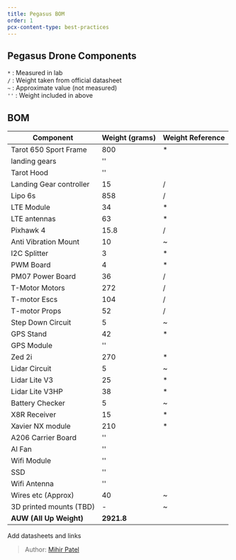 ```yaml
---
title: Pegasus BOM
order: 1
pcx-content-type: best-practices
---
```

## Pegasus Drone Components

<Aside  header="Note">

`*`  : Measured in lab  
`/`  : Weight taken from official datasheet  
`~`  : Approximate value (not measured)  
`''` : Weight included in above  

</Aside>

## BOM

<TableWrap>

| Component               | Weight (grams) | Weight Reference |
|-------------------------|----------------|------------------|
| Tarot 650 Sport Frame   | 800            | *                |
| landing gears           | ''             |                  |
| Tarot Hood              | ''             |                  |
| Landing Gear controller | 15             | /                |
| Lipo 6s                 | 858            | /                |
| LTE Module              | 34             | *                |
| LTE antennas            | 63             | *                |
| Pixhawk 4               | 15.8           | /                |
| Anti Vibration Mount    | 10             | ~                |
| I2C Splitter            | 3              | *                |
| PWM Board               | 4              | *                |
| PM07 Power Board        | 36             | /                |
| T-Motor Motors          | 272            | /                |
| T-motor Escs            | 104            | /                |
| T-motor Props           | 52             | /                |
| Step Down Circuit       | 5              | ~                |
| GPS Stand               | 42             | *                |
| GPS Module              | ''             |                  |
| Zed 2i                  | 270            | *                |
| Lidar Circuit           | 5              | ~                |
| Lidar Lite V3           | 25             | *                |
| Lidar Lite V3HP         | 38             | *                |
| Battery Checker         | 5              | ~                |
| X8R Receiver            | 15             | *                |
| Xavier NX module        | 210            | *                |
| A206 Carrier Board      | ''             |                  |
| Al Fan                  | ''             |                  |
| Wifi Module             | ''             |                  |
| SSD                     | ''             |                  |
| Wifi Antenna            | ''             |                  |
| Wires etc (Approx)      | 40             | ~                |
| 3D printed mounts (TBD) | -              | ~                |
| __AUW (All Up Weight)__ | __2921.8__     |                  |

</TableWrap>

<Aside type="warning" header="To-Do">

Add datasheets and links

</Aside>

> Author: [Mihir Patel](https://github.com/mihyr)